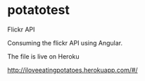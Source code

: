 # potatotest
Flickr API

Consuming the flickr API using Angular.

The file is live on Heroku

http://iloveeatingpotatoes.herokuapp.com/#/
